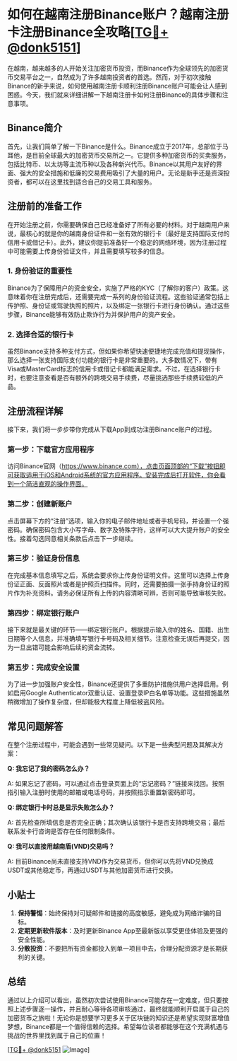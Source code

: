 # 如何在越南注册Binance账户？越南注册卡注册Binance全攻略[[TG💪+ @donk5151](https://t.me/s/donk5151)]

在越南，越来越多的人开始关注加密货币投资，而Binance作为全球领先的加密货币交易平台之一，自然成为了许多越南投资者的首选。然而，对于初次接触Binance的新手来说，如何使用越南注册卡顺利注册Binance账户可能会让人感到困惑。今天，我们就来详细讲解一下越南注册卡如何注册Binance的具体步骤和注意事项。

## Binance简介

首先，让我们简单了解一下Binance是什么。Binance成立于2017年，总部位于马耳他，是目前全球最大的加密货币交易所之一。它提供多种加密货币的买卖服务，包括比特币、以太坊等主流币种以及各种新兴代币。Binance以其用户友好的界面、强大的安全措施和低廉的交易费用吸引了大量的用户。无论是新手还是资深投资者，都可以在这里找到适合自己的交易工具和服务。

## 注册前的准备工作

在开始注册之前，你需要确保自己已经准备好了所有必要的材料。对于越南用户来说，最核心的就是你的越南身份证件和一张有效的银行卡（最好是支持国际支付的信用卡或借记卡）。此外，建议你提前准备好一个稳定的网络环境，因为注册过程中可能需要上传身份验证文件，并且需要填写较多的信息。

### 1. 身份验证的重要性

Binance为了保障用户的资金安全，实施了严格的KYC（了解你的客户）政策。这意味着你在注册完成后，还需要完成一系列的身份验证流程。这些验证通常包括上传护照、身份证或驾驶执照的照片，以及绑定一张银行卡进行身份确认。通过这些步骤，Binance能够有效防止欺诈行为并保护用户的资产安全。

### 2. 选择合适的银行卡

虽然Binance支持多种支付方式，但如果你希望快速便捷地完成充值和提现操作，那么选择一张支持国际支付功能的银行卡是非常重要的。大多数情况下，带有Visa或MasterCard标志的信用卡或借记卡都能满足需求。不过，在选择银行卡时，也要注意查看是否有额外的跨境交易手续费，尽量挑选那些手续费较低的产品。

## 注册流程详解

接下来，我们将一步步带你完成从下载App到成功注册Binance账户的过程。

### 第一步：下载官方应用程序

访问Binance官网（https://www.binance.com），点击页面顶部的“下载”按钮即可获取适用于iOS和Android系统的官方应用程序。安装完成后打开软件，你会看到一个简洁直观的操作界面。

### 第二步：创建新账户

点击屏幕下方的“注册”选项，输入你的电子邮件地址或者手机号码，并设置一个强密码。确保密码包含大小写字母、数字及特殊字符，这样可以大大提升账户的安全性。接着勾选同意相关条款后点击下一步继续。

### 第三步：验证身份信息

在完成基本信息填写之后，系统会要求你上传身份证明文件。这里可以选择上传身份证正面、反面照片或者是护照页扫描件。同时，还需要拍摄一张手持身份证的照片作为补充资料。请务必保证所有上传的内容清晰可辨，否则可能导致审核失败。

### 第四步：绑定银行账户

接下来就是最关键的环节——绑定银行账户。根据提示输入你的姓名、国籍、出生日期等个人信息，并准确填写银行卡号码及相关细节。注意检查无误后再提交，因为一旦出错可能会影响后续的资金流转。

### 第五步：完成安全设置

为了进一步加强账户安全性，Binance还提供了多重防护措施供用户选择启用。例如启用Google Authenticator双重认证、设置登录IP白名单等功能。这些措施虽然稍微增加了操作复杂度，但却能极大程度上降低被盗风险。

## 常见问题解答

在整个注册过程中，可能会遇到一些常见疑问。以下是一些典型问题及其解决方案：

**Q: 我忘记了我的密码怎么办？**

A: 如果忘记了密码，可以通过点击登录页面上的“忘记密码？”链接来找回。按照指引输入注册时使用的邮箱或电话号码，并按照指示重置新密码即可。

**Q: 绑定银行卡时总是显示失败怎么办？**

A: 首先检查所填信息是否完全正确；其次确认该银行卡是否支持跨境交易；最后联系发卡行咨询是否存在任何限制条件。

**Q: 我可以直接用越南盾(VND)交易吗？**

A: 目前Binance尚未直接支持VND作为交易货币，但你可以先将VND兑换成USDT或其他稳定币，再通过USDT与其他加密货币进行交换。

## 小贴士

1. **保持警惕**：始终保持对可疑邮件和链接的高度敏感，避免成为网络诈骗的目标。
2. **定期更新软件版本**：及时更新Binance App至最新版以享受更佳体验及更强的安全性能。
3. **分散投资**：不要把所有资金都投入到单一项目中去，合理分配资源才是长期获利的关键。

## 总结

通过以上介绍可以看出，虽然初次尝试使用Binance可能存在一定难度，但只要按照上述步骤逐一操作，并且耐心等待各项审核通过，最终就能顺利开启属于自己的加密货币之旅啦！无论你是想要学习更多关于区块链的知识还是希望实现财富增值梦想，Binance都是一个值得信赖的选择。希望每位读者都能够在这个充满机遇与挑战的世界里找到属于自己的位置！

[[TG💪+ @donk5151](https://t.me/s/donk5151) ![Image](https://i.postimg.cc/rwNCRYN7/Snipaste-2025-04-30-17-27-05.png)]